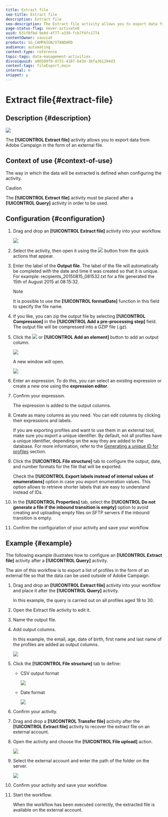 ```yaml
---
title: Extract file
seo-title: Extract file
description: Extract file
seo-description: The Extract file activity allows you to export data from Adobe Campaign in the form of an external file.
page-status-flag: never-activated
uuid: 631f0fbd-9e8d-4f77-a338-fcb7f4fc1774
contentOwner: sauviat
products: SG_CAMPAIGN/STANDARD
audience: automating
content-type: reference
topic-tags: data-management-activities
discoiquuid: a06509f9-4731-4187-b43d-3bfa361284d3
context-tags: fileExport,main
internal: n
snippet: y
---
```


# Extract file{#extract-file}

## Description {#description}

![](assets/export.png)

The **[!UICONTROL Extract file]** activity allows you to export data from Adobe Campaign in the form of an external file.

## Context of use {#context-of-use}

The way in which the data will be extracted is defined when configuring the activity.

>[!CAUTION]
>
>The **[!UICONTROL Extract file]** activity must be placed after a **[!UICONTROL Query]** activity in order to be used.

## Configuration {#configuration}

1. Drag and drop an **[!UICONTROL Extract file]** activity into your workflow.

   ![](assets/wkf_data_export1.png)

1. Select the activity, then open it using the ![](assets/edit_darkgrey-24px.png) button from the quick actions that appear.
1. Enter the label of the **Output file**. The label of the file will automatically be completed with the date and time it was created so that it is unique. For example: recipients_20150815_081532.txt for a file generated the 15th of August 2015 at 08:15:32.

   >[!NOTE]
   >
   >It is possible to use the **[!UICONTROL formatDate]** function in this field to specify the file name.

1. If you like, you can zip the output file by selecting **[!UICONTROL Compression]** in the **[!UICONTROL Add a pre-processing step]** field. The output file will be compressed into a GZIP file (.gz).
1. Click the ![](assets/add_darkgrey-24px.png) or **[!UICONTROL Add an element]** button to add an output column.

   ![](assets/wkf_data_export2.png)

   A new window will open.

   ![](assets/wkf_data_export3.png)

1. Enter an expression. To do this, you can select an existing expression or create a new one using the **expression editor**.
1. Confirm your expression.

   The expression is added to the output columns.

1. Create as many columns as you need. You can edit columns by clicking their expressions and labels.

   If you are exporting profiles and want to use them in an external tool, make sure you export a unique identifier. By default, not all profiles have a unique identifier, depending on the way they are added to the database. For more information, refer to the [Generating a unique ID for profiles](../../developing/using/configuring-the-resource-s-data-structure.md#generating-a-unique-id-for-profiles-and-custom-resources) section.

1. Click the **[!UICONTROL File structure]** tab to configure the output, date, and number formats for the file that will be exported.

   Check the **[!UICONTROL Export labels instead of internal values of enumerations]** option in case you export enumeration values. This option allows to retrieve shorter labels that are easy to understand instead of IDs.

1. In the **[!UICONTROL Properties]** tab, select the **[!UICONTROL Do not generate a file if the inbound transition is empty]** option to avoid creating and uploading empty files on SFTP servers if the inbound transition is empty.
1. Confirm the configuration of your activity and save your workflow.

## Example {#example}

The following example illustrates how to configure an **[!UICONTROL Extract file]** activity after a **[!UICONTROL Query]** activity.

The aim of this workflow is to export a list of profiles in the form of an external file so that the data can be used outside of Adobe Campaign.

1. Drag and drop an **[!UICONTROL Extract file]** activity into your workflow and place it after the **[!UICONTROL Query]** activity.

   In this example, the query is carried out on all profiles aged 18 to 30.

1. Open the Extract file activity to edit it.
1. Name the output file.
1. Add output columns.

   In this example, the email, age, date of birth, first name and last name of the profiles are added as output columns.

   ![](assets/wkf_data_export6.png)

1. Click the **[!UICONTROL File structure]** tab to define:

    * CSV output format
    
      ![](assets/wkf_data_export7.png)

    * Date format
    
      ![](assets/wkf_data_export9.png)

1. Confirm your activity.
1. Drag and drop a **[!UICONTROL Transfer file]** activity after the **[!UICONTROL Extract file]** activity to recover the extract file on an external account.
1. Open the activity and choose the **[!UICONTROL File upload]** action.

   ![](assets/wkf_data_export11.png)

1. Select the external account and enter the path of the folder on the server.

   ![](assets/wkf_data_export12.png)

1. Confirm your activity and save your workflow.
1. Start the workflow.

   When the workflow has been executed correctly, the extracted file is available on the external account.

